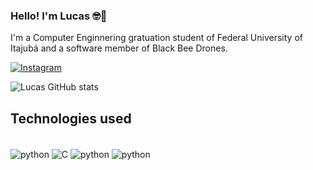 
### Hello! I'm Lucas 🤓🤙
I'm a Computer Enginnering gratuation student of Federal University of Itajubá and a software member of Black Bee Drones.

[![Instagram](https://img.shields.io/badge/Instagram-E4405F?style=for-the-badge&logo=instagram&logoColor=white)](https://www.instagram.com/lucasgalvao04/)


![Lucas GitHub stats](https://github-readme-stats.vercel.app/api?username=devgalvas&show_icons=true&theme=dark)

## Technologies used
<div style="display: inline_block"><br/>
 <img align="center" alt="python" src="https://img.shields.io/badge/Python-14354C?style=for-the-badge&logo=python&logoColor=white"/>
 <img align="center" alt="C" src="https://img.shields.io/badge/C-00599C?style=for-the-badge&logo=c&logoColor=white/">
 <img align="center" alt="python" src="https://img.shields.io/badge/C%2B%2B-00599C?style=for-the-badge&logo=c%2B%2B&logoColor=white"/>
 <img align="center" alt="python" src="https://img.shields.io/badge/Java-ED8B00?style=for-the-badge&logo=openjdk&logoColor=white"/>
</div><br/>
